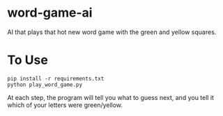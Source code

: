 # word-game-ai
AI that plays that hot new word game with the green and yellow squares.

# To Use
```
pip install -r requirements.txt
python play_word_game.py
```
At each step, the program will tell you what to guess next, and you tell it which of your letters were green/yellow.
